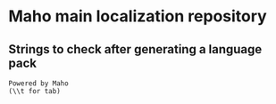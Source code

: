 # Maho main localization repository

## Strings to check after generating a language pack

```
Powered by Maho
(\\t for tab)
```